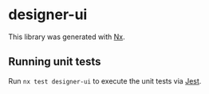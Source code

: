 # designer-ui

This library was generated with [Nx](https://nx.dev).

## Running unit tests

Run `nx test designer-ui` to execute the unit tests via [Jest](https://jestjs.io).
